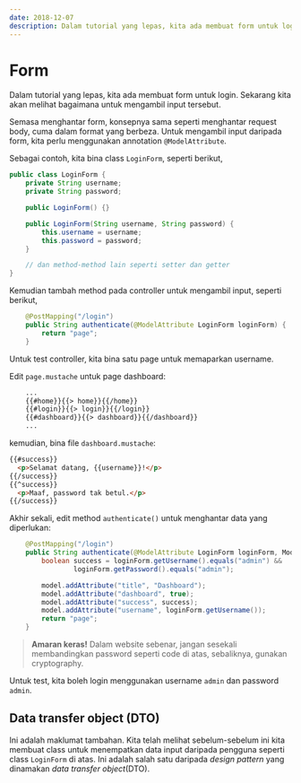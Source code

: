 ```yaml
---
date: 2018-12-07
description: Dalam tutorial yang lepas, kita ada membuat form untuk login. Sekarang kita akan melihat bagaimana untuk mengambil input tersebut.
---
```


# Form

Dalam tutorial yang lepas, kita ada membuat form untuk login. Sekarang kita akan
melihat bagaimana untuk mengambil input tersebut.

Semasa menghantar form, konsepnya sama seperti menghantar request body, cuma
dalam format yang berbeza. Untuk mengambil input daripada form, kita perlu
menggunakan annotation `@ModelAttribute`.

Sebagai contoh, kita bina class `LoginForm`, seperti berikut,

```java
public class LoginForm {
    private String username;
    private String password;

    public LoginForm() {}

    public LoginForm(String username, String password) {
        this.username = username;
        this.password = password;
    }

    // dan method-method lain seperti setter dan getter
}
```

Kemudian tambah method pada controller untuk mengambil input, seperti berikut,

```java
    @PostMapping("/login")
    public String authenticate(@ModelAttribute LoginForm loginForm) {
        return "page";
    }
```

Untuk test controller, kita bina satu page untuk memaparkan username.

Edit `page.mustache` untuk page dashboard:

```html
    ...
    {{#home}}{{> home}}{{/home}}
    {{#login}}{{> login}}{{/login}}
    {{#dashboard}}{{> dashboard}}{{/dashboard}}
    ...
```

kemudian, bina file `dashboard.mustache`:

```html
{{#success}}
  <p>Selamat datang, {{username}}!</p>
{{/success}}
{{^success}}
  <p>Maaf, password tak betul.</p>
{{/success}}
```

Akhir sekali, edit method `authenticate()` untuk menghantar data yang
diperlukan:

```java
    @PostMapping("/login")
    public String authenticate(@ModelAttribute LoginForm loginForm, Model model) {
        boolean success = loginForm.getUsername().equals("admin") &&
                loginForm.getPassword().equals("admin");

        model.addAttribute("title", "Dashboard");
        model.addAttribute("dashboard", true);
        model.addAttribute("success", success);
        model.addAttribute("username", loginForm.getUsername());
        return "page";
    }
```

> **Amaran keras!** Dalam website sebenar, jangan sesekali membandingkan
> password seperti code di atas, sebaliknya, gunakan cryptography.

Untuk test, kita boleh login menggunakan username `admin` dan password `admin`.

## Data transfer object (DTO)

Ini adalah maklumat tambahan. Kita telah melihat sebelum-sebelum ini kita
membuat class untuk menempatkan data input daripada pengguna seperti class
`LoginForm` di atas. Ini adalah salah satu daripada *design pattern* yang
dinamakan *data transfer object*(DTO).

